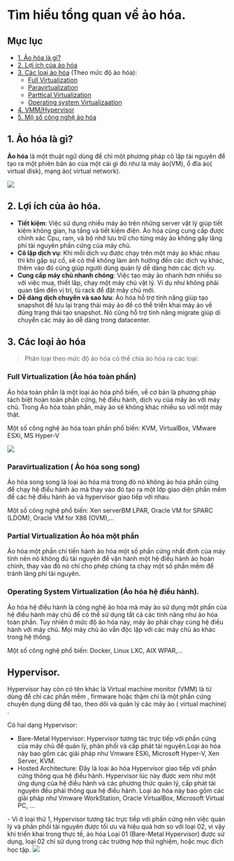 # Tìm hiểu tổng quan về ảo hóa.

## Mục lục

- [1. Ảo hóa là gì?](#gioithieu)
- [2. Lợi ích của ảo hóa](#loiich)
- [3. Các loại ảo hóa](#type)
  (Theo mức độ ảo hóa):
    - [Full Virtualization](#fullv)
    - [Paravirtualization](#parav)
    - [Parttical Virtualization](#partv)
    - [Operating system Virtualizaation](#osv)
- [4. VMM/Hypervisor](#hyper)
- [5. Mộ số công nghệ ảo hóa](#technology)

## <a name ="gioithieu"> </a> 1. Ảo hóa là gì?

**Ảo hóa** là một thuật ngữ dùng để chỉ một phương pháp cô lập tài nguyên để tạo ra một phiên bản ảo của một cái gì đó như là máy ảo(VM), ổ đĩa ảo( virtual disk), mạng ảo( virtual network).

![](https://i.imgur.com/oIZGw2i.png)

## <a name="loiich"> </a> 2. Lợi ích của ảo hóa.
- **Tiết kiệm**: Việc sử dụng nhiều máy ảo trên những server vật lý giúp tiết kiệm không gian, hạ tầng và tiết kiệm điện. Ảo hóa cũng cung cấp được chính xác Cpu, ram, và bộ nhớ lưu trữ cho từng máy ảo không gây lãng phí tài nguyên phần cứng của máy chủ.
- **Cô lập dịch vụ**: Khi mỗi dịch vụ được chạy trên một máy ảo khác nhau thì khi gặp sự cố, sẽ có thể không làm ảnh hưởng đến các dịch vụ khác, thêm vào đó cúng giúp người dùng quản lý dễ dàng hơn các dịch vụ.
- **Cung cấp máy chủ nhanh chóng**: Việc tạo máy ảo nhanh hơn nhiều so với việc mua, thiết lâp, chạy một máy chủ vật lý. Ví dụ như không phải quan tâm đến vị trí, tủ rack để đặt máy chủ mới.
- **Dễ dàng dịch chuyển và sao lưu**: Ảo hóa hỗ trợ tính năng giúp tạo snapshot để lưu lại trạng thái máy ảo để có thể triển khai máy ảo về đúng trạng thái tạo snapshot. Nó cũng hỗ trợ tính năng migrate giúp di chuyển các máy ảo dễ dàng trong datacenter.


## <a name="type" > </a> 3. Các loại ảo hóa



> Phân loại theo mức độ ảo hóa có thể chia ảo hóa ra các loại:

### <a name="fullv" ></a> Full Virtualization (Ảo hóa toàn phần)
Ảo hóa toàn phần là một loại ảo hóa phổ biến, về cơ bản là phương pháp tách biệt hoàn toàn phần cứng, hệ điều hành, dịch vụ của máy ảo với máy chủ. Trong Ảo hóa toàn phần, máy ảo sẽ không khác nhiều so với một máy thật.

Một số công nghệ ảo hóa toàn phần phổ biến: KVM, VirtualBox, VMware ESXi, MS Hyper-V

![](https://www.hybridtp.ie/wp-content/uploads/2014/10/virtualization.jpg)

### <a name="parav"></a> Paravirtualization ( Ảo hóa song song)
Ảo hóa song song là loại ảo hóa mà trong đó nó không ảo hóa phần cứng để chạy hệ điều hành ảo mà thay vào đó tạo ra một lớp giao diện phần mềm để các hệ điều hành ảo và hypervisor giao tiếp với nhau. 

Một số công nghệ phổ biến: Xen serverBM LPAR, Oracle VM for SPARC  (LDOM), Oracle VM for X86 (OVM),...

### <a name=partv> </a> Partial Virtualization  Ảo hóa một phần 

Ảo hóa một phần chỉ tiến hành ảo hóa một số phần cứng nhất định của máy tính nên nó không đủ tài nguyên để vận hành một hệ điều hành ảo hoàn chỉnh, thay vào đó nó chỉ cho phép chúng ta chạy một số phần mềm để tránh lãng phí tài nguyên.

### <a name="osv"></a> Operating System Virtualization (Ảo hóa hệ điều hành).
Ảo hóa hệ điều hành là công nghệ ảo hóa mà máy ảo sử dụng một phần của hệ điều hành máy chủ để có thể sử dụng tất cả các tính năng như ảo hóa toàn phần. Tuy nhiên ở mức độ ảo hóa này, máy ảo phải chạy cùng hệ điều hành với máy chủ. Mọi máy chủ ảo vẫn độc lập với các máy chủ ảo khác trong hệ thống.

Một số công nghệ phổ biến: Docker, Linux LXC, AIX WPAR,...
## <a name="hyper"> </a> Hypervisor.

Hypervisor hay còn có tên khác là Virtual machine monitor (VMM) là từ dùng để chỉ các phần mềm , firmware hoặc thậm chí là một phần cứng chuyên dụng dùng để tạo, theo dõi và quản lý các máy ảo ( virtual machine) . 

Có hai dạng Hypervisor:

  <ul>
  <li>Bare-Metal Hypervisor: Hypervisor tương tác trực tiếp với phần cứng của máy chủ để quản lý, phân phối và cấp phát tài nguyên.Loại ảo hóa này bao gồm các giải pháp như Vmware ESXi, Microsoft Hyper-V, Xen Server, KVM.</li>
  <li>Hosted Architecture: Đây là loại ảo hóa Hypervisor giao tiếp với phần cứng thông qua hệ điều hành. 
  Hypervisor lúc này được xem như một ứng dụng của hệ điều hành và các phương thức quản lý, cấp phát tài nguyên đều phải thông qua hệ điều hành. Loại ảo hóa này bao gồm các giải pháp như Vmware WorkStation, Oracle VirtualBox, Microsoft Virtual PC, …</li>
  </ul>
  - Vì ở loại thứ 1, Hypervisor tương tác trực tiếp với phần cứng nên việc quản lý và phân phối tài nguyên được tối ưu và 
  hiệu quả hơn so với loại 02, vì vậy khi triển khai trong thực tế, ảo hóa Loại 01 (Bare-Metal Hypervisor) được sử dụng, 
  loại 02 chỉ sử dụng trong các trường hợp thử nghiệm, hoặc mục đích học tập.

  <img src ="http://i.imgur.com/x57HzRc.png">

